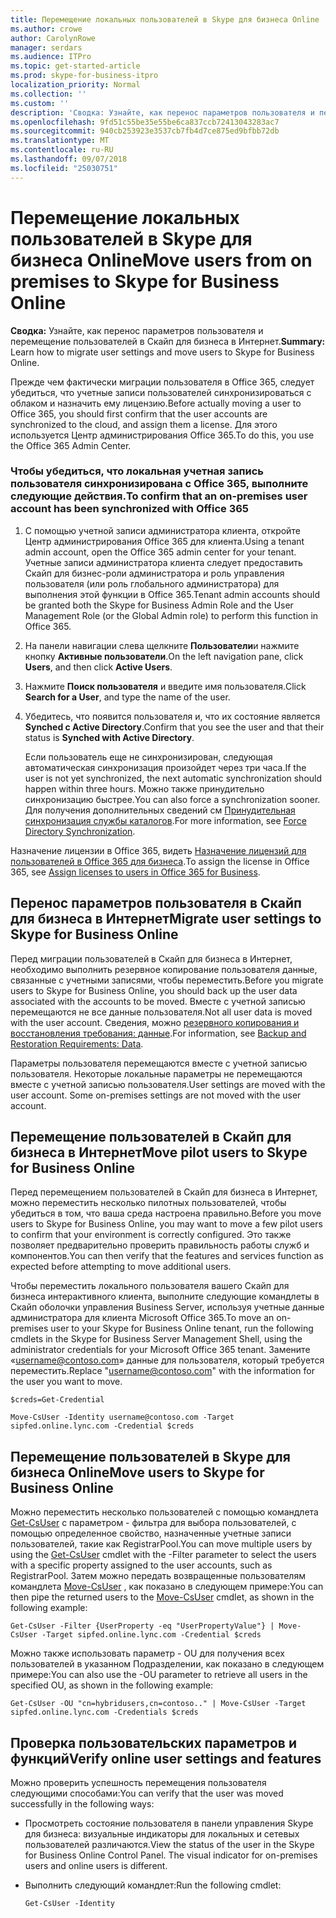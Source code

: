 ```yaml
---
title: Перемещение локальных пользователей в Skype для бизнеса Online
ms.author: crowe
author: CarolynRowe
manager: serdars
ms.audience: ITPro
ms.topic: get-started-article
ms.prod: skype-for-business-itpro
localization_priority: Normal
ms.collection: ''
ms.custom: ''
description: 'Сводка: Узнайте, как перенос параметров пользователя и перемещение пользователей в Скайп для бизнеса в Интернет.'
ms.openlocfilehash: 9fd51c55be35e55be6ca837ccb72413043283ac7
ms.sourcegitcommit: 940cb253923e3537cb7fb4d7ce875ed9bfbb72db
ms.translationtype: MT
ms.contentlocale: ru-RU
ms.lasthandoff: 09/07/2018
ms.locfileid: "25030751"
---
```

# <a name="move-users-from-on-premises-to-skype-for-business-online"></a><span data-ttu-id="52fcd-103">Перемещение локальных пользователей в Skype для бизнеса Online</span><span class="sxs-lookup"><span data-stu-id="52fcd-103">Move users from on premises to Skype for Business Online</span></span>

<span data-ttu-id="52fcd-104">**Сводка:** Узнайте, как перенос параметров пользователя и перемещение пользователей в Скайп для бизнеса в Интернет.</span><span class="sxs-lookup"><span data-stu-id="52fcd-104">**Summary:** Learn how to migrate user settings and move users to Skype for Business Online.</span></span>

<span data-ttu-id="52fcd-105">Прежде чем фактически миграции пользователя в Office 365, следует убедиться, что учетные записи пользователей синхронизироваться с облаком и назначить ему лицензию.</span><span class="sxs-lookup"><span data-stu-id="52fcd-105">Before actually moving a user to Office 365, you should first confirm that the user accounts are synchronized to the cloud, and assign them a license.</span></span> <span data-ttu-id="52fcd-106">Для этого используется Центр администрирования Office 365.</span><span class="sxs-lookup"><span data-stu-id="52fcd-106">To do this, you use the Office 365 Admin Center.</span></span>

### <a name="to-confirm-that-an-on-premises-user-account-has-been-synchronized-with-office-365"></a><span data-ttu-id="52fcd-107">Чтобы убедиться, что локальная учетная запись пользователя синхронизирована с Office 365, выполните следующие действия.</span><span class="sxs-lookup"><span data-stu-id="52fcd-107">To confirm that an on-premises user account has been synchronized with Office 365</span></span>

1. <span data-ttu-id="52fcd-108">С помощью учетной записи администратора клиента, откройте Центр администрирования Office 365 для клиента.</span><span class="sxs-lookup"><span data-stu-id="52fcd-108">Using a tenant admin account, open the Office 365 admin center for your tenant.</span></span>  <span data-ttu-id="52fcd-109">Учетные записи администратора клиента следует предоставить Скайп для бизнес-роли администратора и роль управления пользователя (или роль глобального администратора) для выполнения этой функции в Office 365.</span><span class="sxs-lookup"><span data-stu-id="52fcd-109">Tenant admin accounts should be granted both the Skype for Business Admin Role and the User Management Role (or the Global Admin role) to perform this function in Office 365.</span></span>

2. <span data-ttu-id="52fcd-110">На панели навигации слева щелкните **Пользователи**и нажмите кнопку **Активные пользователи**.</span><span class="sxs-lookup"><span data-stu-id="52fcd-110">On the left navigation pane, click **Users**, and then click **Active Users**.</span></span>

3. <span data-ttu-id="52fcd-111">Нажмите **Поиск пользователя** и введите имя пользователя.</span><span class="sxs-lookup"><span data-stu-id="52fcd-111">Click **Search for a User**, and type the name of the user.</span></span>

4. <span data-ttu-id="52fcd-112">Убедитесь, что появится пользователя и, что их состояние является **Synched с Active Directory**.</span><span class="sxs-lookup"><span data-stu-id="52fcd-112">Confirm that you see the user and that their status is **Synched with Active Directory**.</span></span>

    <span data-ttu-id="52fcd-113">Если пользователь еще не синхронизирован, следующая автоматическая синхронизация произойдет через три часа.</span><span class="sxs-lookup"><span data-stu-id="52fcd-113">If the user is not yet synchronized, the next automatic synchronization should happen within three hours.</span></span> <span data-ttu-id="52fcd-114">Можно также принудительно синхронизацию быстрее.</span><span class="sxs-lookup"><span data-stu-id="52fcd-114">You can also force a synchronization sooner.</span></span> <span data-ttu-id="52fcd-115">Для получения дополнительных сведений см [Принудительная синхронизация службы каталогов](https://msdn.microsoft.com/en-us/library/azure/jj151771.aspx).</span><span class="sxs-lookup"><span data-stu-id="52fcd-115">For more information, see [Force Directory Synchronization](https://msdn.microsoft.com/en-us/library/azure/jj151771.aspx).</span></span>

<span data-ttu-id="52fcd-116">Назначение лицензии в Office 365, видеть [Назначение лицензий для пользователей в Office 365 для бизнеса](https://support.office.com/en-us/article/Assign-or-unassign-licenses-for-Office-365-for-business-997596b5-4173-4627-b915-36abac6786dc).</span><span class="sxs-lookup"><span data-stu-id="52fcd-116">To assign the license in Office 365, see [Assign licenses to users in Office 365 for Business](https://support.office.com/en-us/article/Assign-or-unassign-licenses-for-Office-365-for-business-997596b5-4173-4627-b915-36abac6786dc).</span></span>

## <a name="migrate-user-settings-to-skype-for-business-online"></a><span data-ttu-id="52fcd-117">Перенос параметров пользователя в Скайп для бизнеса в Интернет</span><span class="sxs-lookup"><span data-stu-id="52fcd-117">Migrate user settings to Skype for Business Online</span></span>

<span data-ttu-id="52fcd-118">Перед миграции пользователей в Скайп для бизнеса в Интернет, необходимо выполнить резервное копирование пользователя данные, связанные с учетными записями, чтобы переместить.</span><span class="sxs-lookup"><span data-stu-id="52fcd-118">Before you migrate users to Skype for Business Online, you should back up the user data associated with the accounts to be moved.</span></span> <span data-ttu-id="52fcd-119">Вместе с учетной записью перемещаются не все данные пользователя.</span><span class="sxs-lookup"><span data-stu-id="52fcd-119">Not all user data is moved with the user account.</span></span> <span data-ttu-id="52fcd-120">Сведения, можно [резервного копирования и восстановления требования: данные](https://technet.microsoft.com/library/ecfb8e4d-cb4f-476d-9772-4486bd683c04.aspx).</span><span class="sxs-lookup"><span data-stu-id="52fcd-120">For information, see [Backup and Restoration Requirements: Data](https://technet.microsoft.com/library/ecfb8e4d-cb4f-476d-9772-4486bd683c04.aspx).</span></span>

<span data-ttu-id="52fcd-p105">Параметры пользователя перемещаются вместе с учетной записью пользователя. Некоторые локальные параметры не перемещаются вместе с учетной записью пользователя.</span><span class="sxs-lookup"><span data-stu-id="52fcd-p105">User settings are moved with the user account. Some on-premises settings are not moved with the user account.</span></span>

## <a name="move-pilot-users-to-skype-for-business-online"></a><span data-ttu-id="52fcd-123">Перемещение пользователей в Скайп для бизнеса в Интернет</span><span class="sxs-lookup"><span data-stu-id="52fcd-123">Move pilot users to Skype for Business Online</span></span>

<span data-ttu-id="52fcd-124">Перед перемещением пользователей в Скайп для бизнеса в Интернет, можно переместить несколько пилотных пользователей, чтобы убедиться в том, что ваша среда настроена правильно.</span><span class="sxs-lookup"><span data-stu-id="52fcd-124">Before you move users to Skype for Business Online, you may want to move a few pilot users to confirm that your environment is correctly configured.</span></span> <span data-ttu-id="52fcd-125">Это также позволяет предварительно проверить правильность работы служб и компонентов.</span><span class="sxs-lookup"><span data-stu-id="52fcd-125">You can then verify that the features and services function as expected before attempting to move additional users.</span></span>

<span data-ttu-id="52fcd-126">Чтобы переместить локального пользователя вашего Скайп для бизнеса интерактивного клиента, выполните следующие командлеты в Скайп оболочки управления Business Server, используя учетные данные администратора для клиента Microsoft Office 365.</span><span class="sxs-lookup"><span data-stu-id="52fcd-126">To move an on-premises user to your Skype for Business Online tenant, run the following cmdlets in the Skype for Business Server Management Shell, using the administrator credentials for your Microsoft Office 365 tenant.</span></span> <span data-ttu-id="52fcd-127">Замените «username@contoso.com» данные для пользователя, который требуется переместить.</span><span class="sxs-lookup"><span data-stu-id="52fcd-127">Replace "username@contoso.com" with the information for the user you want to move.</span></span>

```
$creds=Get-Credential
```

```
Move-CsUser -Identity username@contoso.com -Target sipfed.online.lync.com -Credential $creds
```

## <a name="move-users-to-skype-for-business-online"></a><span data-ttu-id="52fcd-128">Перемещение пользователей в Skype для бизнеса Online</span><span class="sxs-lookup"><span data-stu-id="52fcd-128">Move users to Skype for Business Online</span></span>

<span data-ttu-id="52fcd-129">Можно переместить несколько пользователей с помощью командлета [Get-CsUser](https://docs.microsoft.com/powershell/module/skype/get-csuser?view=skype-ps) с параметром - фильтра для выбора пользователей, с помощью определенное свойство, назначенные учетные записи пользователей, такие как RegistrarPool.</span><span class="sxs-lookup"><span data-stu-id="52fcd-129">You can move multiple users by using the [Get-CsUser](https://docs.microsoft.com/powershell/module/skype/get-csuser?view=skype-ps) cmdlet with the -Filter parameter to select the users with a specific property assigned to the user accounts, such as RegistrarPool.</span></span> <span data-ttu-id="52fcd-130">Затем можно передать возвращенные пользователям командлета [Move-CsUser](https://docs.microsoft.com/powershell/module/skype/move-csuser?view=skype-ps) , как показано в следующем примере:</span><span class="sxs-lookup"><span data-stu-id="52fcd-130">You can then pipe the returned users to the [Move-CsUser](https://docs.microsoft.com/powershell/module/skype/move-csuser?view=skype-ps) cmdlet, as shown in the following example:</span></span>

```
Get-CsUser -Filter {UserProperty -eq "UserPropertyValue"} | Move-CsUser -Target sipfed.online.lync.com -Credential $creds
```

<span data-ttu-id="52fcd-131">Можно также использовать параметр - OU для получения всех пользователей в указанном Подразделении, как показано в следующем примере:</span><span class="sxs-lookup"><span data-stu-id="52fcd-131">You can also use the -OU parameter to retrieve all users in the specified OU, as shown in the following example:</span></span>

```
Get-CsUser -OU "cn=hybridusers,cn=contoso.." | Move-CsUser -Target sipfed.online.lync.com -Credentials $creds
```

## <a name="verify-online-user-settings-and-features"></a><span data-ttu-id="52fcd-132">Проверка пользовательских параметров и функций</span><span class="sxs-lookup"><span data-stu-id="52fcd-132">Verify online user settings and features</span></span>

<span data-ttu-id="52fcd-133">Можно проверить успешность перемещения пользователя следующими способами:</span><span class="sxs-lookup"><span data-stu-id="52fcd-133">You can verify that the user was moved successfully in the following ways:</span></span>

- <span data-ttu-id="52fcd-p109">Просмотреть состояние пользователя в панели управления Skype для бизнеса: визуальные индикаторы для локальных и сетевых пользователей различаются.</span><span class="sxs-lookup"><span data-stu-id="52fcd-p109">View the status of the user in the Skype for Business Online Control Panel. The visual indicator for on-premises users and online users is different.</span></span>

- <span data-ttu-id="52fcd-136">Выполнить следующий командлет:</span><span class="sxs-lookup"><span data-stu-id="52fcd-136">Run the following cmdlet:</span></span>

  ```
  Get-CsUser -Identity
  ```


